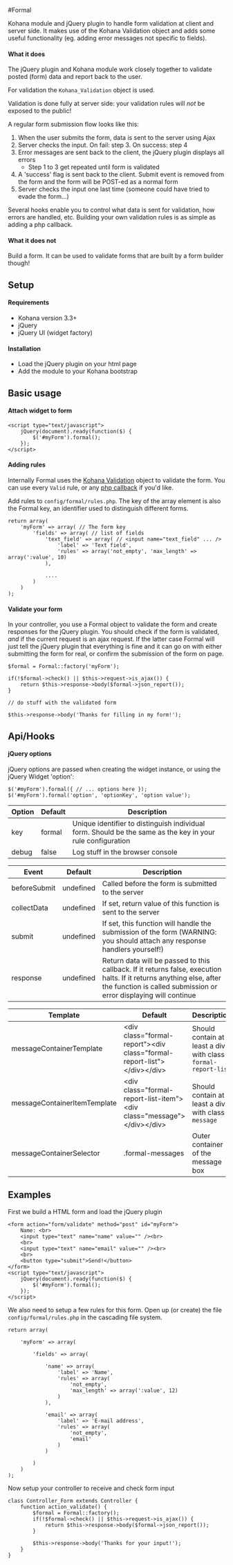 #Formal

Kohana module and jQuery plugin to handle form validation at client and server side. It makes use of the Kohana Validation object and adds some useful functionality (eg. adding error messages not specific to fields).

#### What it does

The jQuery plugin and Kohana module work closely together to validate posted (form) data and report back to the user.

For validation the `Kohana_Validation` object is used.

Validation is done fully at server side: your validation rules will _not_ be exposed to the public!

A regular form submission flow looks like this:

1. When the user submits the form, data is sent to the server using Ajax
2. Server checks the input. On fail: step 3. On success: step 4
3. Error messages are sent back to the client, the jQuery plugin displays all errors
    - Step 1 to 3 get repeated until form is validated
4. A 'success' flag is sent back to the client. Submit event is removed from the form and the form will be POST-ed as a normal form
5. Server checks the input one last time (someone could have tried to evade the form...)

Several hooks enable you to control what data is sent for validation, how errors are handled, etc. Building your own validation rules is as simple as adding a php callback.

#### What it does not

Build a form. It can be used to validate forms that are built by a form builder though!

## Setup

#### Requirements

- Kohana version 3.3+
- jQuery
- jQuery UI (widget factory)

#### Installation

- Load the jQuery plugin on your html page
- Add the module to your Kohana bootstrap

## Basic usage

#### Attach widget to form

    <script type="text/javascript">
        jQuery(document).ready(function($) {
            $('#myForm').formal();
        });
    </script>
    
#### Adding rules

Internally Formal uses the [Kohana Validation](http://kohanaframework.org/3.3/guide-api/Validation) object to validate the form. You can use every `Valid` rule, or any [php callback](http://php.net/manual/en/language.types.callable.php) if you'd like.

Add rules to `config/formal/rules.php`. The key of the array element is also the Formal key, an identifier used to distinguish different forms.

    return array(
        'myForm' => array( // The form key
            'fields' => array( // list of fields
                'text_field' => array( // <input name="text_field" ... />
                    'label' => 'Text field',
                    'rules' => array('not_empty', 'max_length' => array(':value', 10)
                ),
                
                ....
            )
        )
    );
    
#### Validate your form

In your controller, you use a Formal object to validate the form and create responses for the jQuery plugin. You should check if the form is validated, _and_ if the current request is an ajax request. If the latter case Formal will just tell the jQuery plugin that everything is fine and it can go on with either submitting the form for real, or confirm the submission of the form on page.

    $formal = Formal::factory('myForm');
    
    if(!$formal->check() || $this->request->is_ajax()) {
        return $this->response->body($formal->json_report());
    }
    
    // do stuff with the validated form
    
    $this->response->body('Thanks for filling in my form!');

## Api/Hooks

#### jQuery options ####

jQuery options are passed when creating the widget instance, or using the jQuery Widget 'option':

    $('#myForm').formal({ // ... options here });
    $('#myForm').formal('option', 'optionKey', 'option value');

Option            | Default           | Description
------------------|-------------------|--------------------------
key               | formal            | Unique identifier to distinguish individual form. Should be the same as the key in your rule configuration
debug             | false             | Log stuff in the browser console


Event             | Default           | Description
------------------|-------------------|--------------------------
beforeSubmit      | undefined         | Called before the form is submitted to the server
collectData       | undefined         | If set, return value of this function is sent to the server
submit            | undefined         | If set, this function will handle the submission of the form (WARNING: you should attach any response handlers yourself!)
response          | undefined         | Return data will be passed to this callback. If it returns false, execution halts. If it returns anything else, after the function is called submission or error displaying will continue

Template          | Default           | Description
------------------|-------------------|---------------------------
messageContainerTemplate | &lt;div class="formal-report"&gt;&lt;div class="formal-report-list"&gt;&lt;/div&gt;&lt;/div&gt; | Should contain at least a div with class `formal-report-list`
messageContainerItemTemplate | &lt;div class="formal-report-list-item"&gt;&lt;div class="message"&gt;&lt;/div&gt;&lt;/div&gt; | Should contain at least a div with class `message`
messageContainerSelector | .formal-messages | Outer container of the message box


## Examples

First we build a HTML form and load the jQuery plugin

    <form action="form/validate" method="post" id="myForm">
        Name: <br>
        <input type="text" name="name" value="" /><br>
        <br>
        <input type="text" name="email" value="" /><br>
        <br>
        <button type="submit">Send!</button>
    </form>
    <script type="text/javascript">
        jQuery(document).ready(function($) {
            $('#myForm').formal();
        });
    </script>
    
We also need to setup a few rules for this form. Open up (or create) the file `config/formal/rules.php` in the cascading file system.

    return array(
    
        'myForm' => array(
        
            'fields' => array(
            
                'name' => array(
                    'label' => 'Name',
                    'rules' => array(
                        'not_empty',
                        'max_length' => array(':value', 12)
                    )
                ),
                
                'email' => array(
                    'label' => 'E-mail address',
                    'rules' => array(
                        'not_empty',
                        'email'
                    )
                )
                
            )
        )
    );
    
Now setup your controller to receive and check form input

    class Controller_Form extends Controller {
        function action_validate() {
            $formal = Formal::factory();
            if(!$formal->check() || $this->request->is_ajax()) {
                return $this->response->body($formal->json_report());
            }
            
            $this->response->body('Thanks for your input!');
        }
    }
